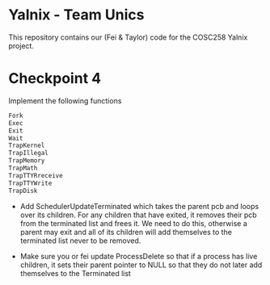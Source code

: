 # Yalnix - Team Unics
This repository contains our (Fei & Taylor) code for the COSC258 Yalnix project.

# Checkpoint 4
Implement the following functions

```bash
Fork
Exec
Exit
Wait
TrapKernel
TrapIllegal
TrapMemory
TrapMath
TrapTTYRreceive
TrapTTYWrite
TrapDisk
```

* Add SchedulerUpdateTerminated which takes the parent pcb and loops over its children. For any children that have exited, it removes their pcb from the terminated list and frees it. We need to do this, otherwise a parent may exit and all of its children will add themselves to the terminated list never to be removed.

* Make sure you or fei update ProcessDelete so that if a process has live children, it sets their parent pointer to NULL so that they do not later add themselves to the Terminated list
